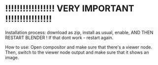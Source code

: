 # !!!!!!!!!!!!!!!!! VERY IMPORTANT !!!!!!!!!!!!!!!! 


Installation process: download as zip, install as usual, enable, AND THEN RESTART BLENDER !
If that dont work - restart again.

How to use: Open compositor and make sure that there's a viewer node. Then, switch to the viewer node output and make sure that it shows an image.